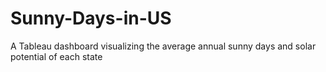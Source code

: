 # Sunny-Days-in-US
A Tableau dashboard visualizing the average annual sunny days and solar potential of each state

